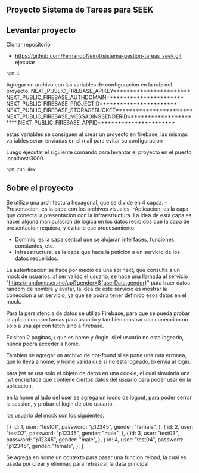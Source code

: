 
## Proyecto Sistema de Tareas para SEEK

## Levantar proyecto

Clonar repositorio
- https://github.com/FernandoNeirot/sistema-gestion-tareas_seek.git
ejecutar 

```bash
npm i

```
Agregar un archivo con las variables de configuracion en la raiz del proyecto.
NEXT_PUBLIC_FIREBASE_APIKEY=**********************
NEXT_PUBLIC_FIREBASE_AUTHDOMAIN=**********************
NEXT_PUBLIC_FIREBASE_PROJECTID=**********************
NEXT_PUBLIC_FIREBASE_STORAGEBUCKET=**********************
NEXT_PUBLIC_FIREBASE_MESSAGINGSENDERID=**********************
NEXT_PUBLIC_FIREBASE_APPID=**********************

estas variables se consiguen al crear un proyecto en firebase,
las mismas variables seran enviadas en el mail para evitar su configuracion

Luego ejecutar el siguiente comando para levantar el proyecto en el puesto localhost:3000

```bash
npm run dev
```

## Sobre el proyecto

Se utilizo una architectura hexagonal, que se divide en 4 capaz.
-Presentacion, es la capa con los archivos visuales.
-Aplicacion, es la capa que conecta la presentacion con la infraestructura.
La idea de esta capa es hacer alguna manipulacion de logica en los datos recibidos 
que la capa de presentacion requiera, y evitarle ese procesamiento.
- Dominio, es la capa central que se alojaran interfaces, funciones, constantes, etc.
- Infraestructura, es la capa que hace la peticion a un servicio de los datos requeridos.

La autenticacion se hace por medio de una api next, que consulta a un mock de usuarios.
al ser valido el usuario, se hace una llamada al servicio "https://randomuser.me/api?gender=${userData.gender}"
para traer datos random de nombre y avatar,
la idea de este servicio es mostrar la coneccion a un servicio, ya que se podria tener definido esos datos en el mock.

Para la persistencia de datos se utilizo Firebase, para que se pueda probar la aplicaicon con tareas para usuario
y tambien mostrar una coneccion no solo a una api con fetch sino a firebase.

Exisiten 2 paginas, / que es home y /login.
si el usuario no esta logeado, nunca podra acceder a home.

Tambien se agregar un archivo de not-found si se pone una ruta erronea,
que lo lleva a home, y home valida que si no esta logeado, lo envia al login.

para jwt se usa solo el objeto de datos en una cookie, 
el cual simularia una jwt encriptada que contiene ciertos datos del usuario para poder usar en la aplicacion.

en la home al lado del user se agrega un icono de logout, para poder cerrar la session, y probar el login de otro usuario.

los usuario del mock son los siguientes.

[
  {
    id: 1,
    user: "test01",
    password: "p12345",
    gender: "female",
  },
  {
    id: 2,
    user: "test02",
    password: "p12345",
    gender: "male",
  },
  {
    id: 3,
    user: "test03",
    password: "p12345",
    gender: "male",
  },
  {
    id: 4,
    user: "test04",
    password: "p12345",
    gender: "female",
  },
]

Se agrega en home un contexto para pasar una funcion reload,
la cual es usada por crear y eliminar, para refrescar la data principal